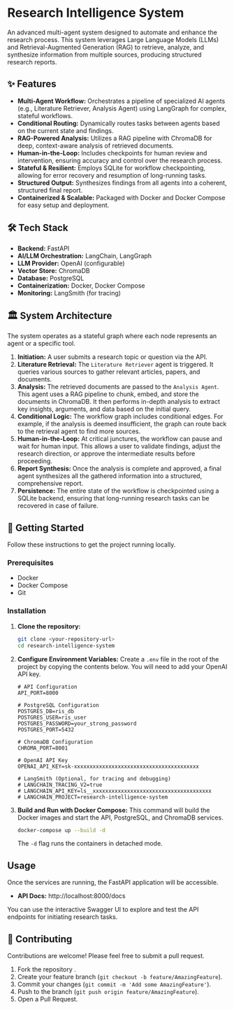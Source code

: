 # Research Intelligence System

An advanced multi-agent system designed to automate and enhance the research process. This system leverages Large Language Models (LLMs) and Retrieval-Augmented Generation (RAG) to retrieve, analyze, and synthesize information from multiple sources, producing structured research reports.

## ✨ Features

-   **Multi-Agent Workflow:** Orchestrates a pipeline of specialized AI agents (e.g., Literature Retriever, Analysis Agent) using LangGraph for complex, stateful workflows.
-   **Conditional Routing:** Dynamically routes tasks between agents based on the current state and findings.
-   **RAG-Powered Analysis:** Utilizes a RAG pipeline with ChromaDB for deep, context-aware analysis of retrieved documents.
-   **Human-in-the-Loop:** Includes checkpoints for human review and intervention, ensuring accuracy and control over the research process.
-   **Stateful & Resilient:** Employs SQLite for workflow checkpointing, allowing for error recovery and resumption of long-running tasks.
-   **Structured Output:** Synthesizes findings from all agents into a coherent, structured final report.
-   **Containerized & Scalable:** Packaged with Docker and Docker Compose for easy setup and deployment.

## 🛠️ Tech Stack

-   **Backend:** FastAPI
-   **AI/LLM Orchestration:** LangChain, LangGraph
-   **LLM Provider:** OpenAI (configurable)
-   **Vector Store:** ChromaDB
-   **Database:** PostgreSQL
-   **Containerization:** Docker, Docker Compose
-   **Monitoring:** LangSmith (for tracing)

## 🏛️ System Architecture

The system operates as a stateful graph where each node represents an agent or a specific tool.

1.  **Initiation:** A user submits a research topic or question via the API.
2.  **Literature Retrieval:** The `Literature Retriever` agent is triggered. It queries various sources to gather relevant articles, papers, and documents.
3.  **Analysis:** The retrieved documents are passed to the `Analysis Agent`. This agent uses a RAG pipeline to chunk, embed, and store the documents in ChromaDB. It then performs in-depth analysis to extract key insights, arguments, and data based on the initial query.
4.  **Conditional Logic:** The workflow graph includes conditional edges. For example, if the analysis is deemed insufficient, the graph can route back to the retrieval agent to find more sources.
5.  **Human-in-the-Loop:** At critical junctures, the workflow can pause and wait for human input. This allows a user to validate findings, adjust the research direction, or approve the intermediate results before proceeding.
6.  **Report Synthesis:** Once the analysis is complete and approved, a final agent synthesizes all the gathered information into a structured, comprehensive report.
7.  **Persistence:** The entire state of the workflow is checkpointed using a SQLite backend, ensuring that long-running research tasks can be recovered in case of failure.

## 🚀 Getting Started

Follow these instructions to get the project running locally.

### Prerequisites

-   Docker
-   Docker Compose
-   Git

### Installation

1.  **Clone the repository:**
    ```bash
    git clone <your-repository-url>
    cd research-intelligence-system
    ```

2.  **Configure Environment Variables:**
    Create a `.env` file in the root of the project by copying the contents below. You will need to add your OpenAI API key.

    ```env
    # API Configuration
    API_PORT=8000

    # PostgreSQL Configuration
    POSTGRES_DB=ris_db
    POSTGRES_USER=ris_user
    POSTGRES_PASSWORD=your_strong_password
    POSTGRES_PORT=5432

    # ChromaDB Configuration
    CHROMA_PORT=8001

    # OpenAI API Key
    OPENAI_API_KEY=sk-xxxxxxxxxxxxxxxxxxxxxxxxxxxxxxxxxxxxxxxx

    # LangSmith (Optional, for tracing and debugging)
    # LANGCHAIN_TRACING_V2=true
    # LANGCHAIN_API_KEY=ls__xxxxxxxxxxxxxxxxxxxxxxxxxxxxxxxxxxxxxx
    # LANGCHAIN_PROJECT=research-intelligence-system
    ```

3.  **Build and Run with Docker Compose:**
    This command will build the Docker images and start the API, PostgreSQL, and ChromaDB services.

    ```bash
    docker-compose up --build -d
    ```

    The `-d` flag runs the containers in detached mode.

## Usage

Once the services are running, the FastAPI application will be accessible.

-   **API Docs:** http://localhost:8000/docs

You can use the interactive Swagger UI to explore and test the API endpoints for initiating research tasks.

## 🤝 Contributing

Contributions are welcome! Please feel free to submit a pull request.

1.  Fork the repository .
2.  Create your feature branch (`git checkout -b feature/AmazingFeature`).
3.  Commit your changes (`git commit -m 'Add some AmazingFeature'`).
4.  Push to the branch (`git push origin feature/AmazingFeature`).
5.  Open a Pull Request.

